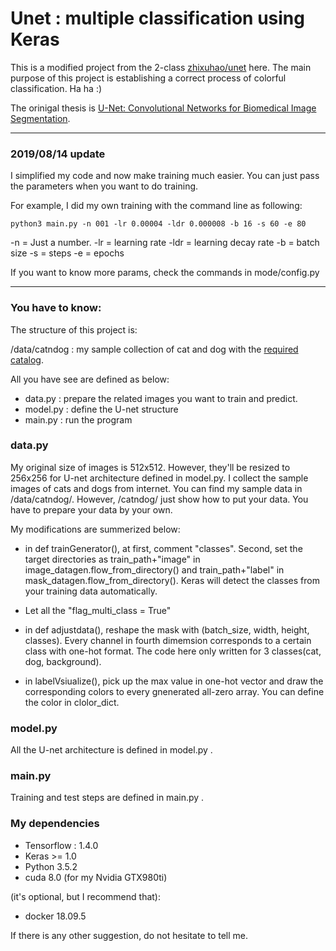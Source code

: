 # Unet : multiple classification using Keras

This is a modified project from the 2-class [zhixuhao/unet](https://github.com/zhixuhao/unet.git) here. The main purpose of this project is establishing a correct process of colorful classification. Ha ha :)

The orinigal thesis is [U-Net: Convolutional Networks for Biomedical Image Segmentation](http://lmb.informatik.uni-freiburg.de/people/ronneber/u-net/).


--------------------------------------------------------------------------------
### 2019/08/14 update 

I simplified my code and now make training much easier.
You can just pass the parameters when you want to do training.

For example, I did my own training with the command line as following:
```
python3 main.py -n 001 -lr 0.00004 -ldr 0.000008 -b 16 -s 60 -e 80
```

-n = Just a number.
-lr = learning rate
-ldr = learning decay rate
-b = batch size
-s = steps
-e = epochs

If you want to know more params, check the commands in mode/config.py

--------------------------------------------------------------------------------


### You have to know:
The structure of this project is:

/data/catndog : my sample collection of cat and dog with the [required catalog](https://gist.github.com/fchollet/0830affa1f7f19fd47b06d4cf89ed44d). 

All you have see are defined as below:
* data.py : prepare the related images you want to train and predict.
* model.py : define the U-net structure
* main.py : run the program


### data.py

My original size of images is 512x512. However, they'll be resized to 256x256 for U-net architecture defined in model.py. I collect the sample images of cats and dogs from internet. You can find my sample data in /data/catndog/. However, /catndog/ just show how to put your data. You have to prepare your data by your own.

My modifications are summerized below:

* in def trainGenerator(), at first, comment "classes". Second, set the target directories as train_path+"image" in image_datagen.flow_from_directory() and train_path+"label" in mask_datagen.flow_from_directory(). Keras will detect the classes from your training data automatically.

* Let all the "flag_multi_class = True"

* in def adjustdata(), reshape the mask with (batch_size, width, height, classes). Every channel in fourth dimemsion corresponds to a certain class with one-hot format. The code here only written for 3 classes(cat, dog, background).

* in labelVsiualize(), pick up the max value in one-hot vector and draw the corresponding colors to every gnenerated all-zero array. You can define the color in clolor_dict.


### model.py

All the U-net architecture is defined in model.py .


### main.py

Training and test steps are defined in main.py .


### My dependencies

* Tensorflow : 1.4.0
* Keras >= 1.0
* Python 3.5.2
* cuda 8.0 (for my Nvidia GTX980ti)


(it's optional, but I recommend that):

* docker 18.09.5






If there is any other suggestion, do not hesitate to tell me.



